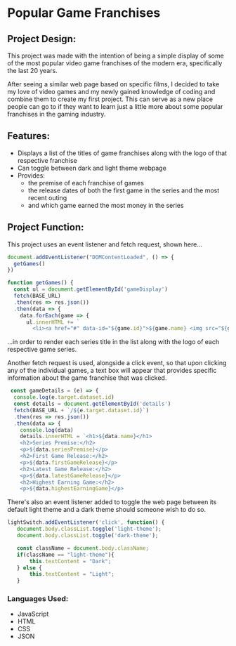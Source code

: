 # Popular Game Franchises

## Project Design:
This project was made with the intention of being a simple display of some of the most popular video game franchises of the modern era, specifically the last 20 years. 

After seeing a similar web page based on specific films, I decided to take my love of video games and my newly gained knowledge of coding and combine them to create my first project. This can serve as a new place people can go to if they want to learn just a little more about some popular franchises in the gaming industry.

## Features:
* Displays a list of the titles of game franchises along with the logo of that respective franchise
* Can toggle between dark and light theme webpage
* Provides:
    * the premise of each franchise of games 
    * the release dates of both the first game in the series and the most recent outing
    * and which game earned the most money in the series

## Project Function:
This project uses an event listener and fetch request, shown here...
```JavaScript 
document.addEventListener("DOMContentLoaded", () => {
  getGames()
})

function getGames() {
  const ul = document.getElementById('gameDisplay')
  fetch(BASE_URL)
  .then(res => res.json())
  .then(data => {
    data.forEach(game => {
      ul.innerHTML += `
        <li><a href="#" data-id="${game.id}">${game.name} <img src="${game.image}"</a></li>
```
 ...in order to render each series title in the list along with the logo of each respective game series. 

 Another fetch request is used, alongside a click event, so that upon clicking any of the individual games, a text box will appear that provides specific information about the game franchise that was clicked.
```JavaScript
 const gameDetails = (e) => {
  console.log(e.target.dataset.id)
  const details = document.getElementById('details')
  fetch(BASE_URL + `/${e.target.dataset.id}`)
  .then(res => res.json())
  .then(data => {
    console.log(data)
    details.innerHTML = `<h1>${data.name}</h1>
    <h2>Series Premise:</h2>
    <p>${data.seriesPremise}</p>
    <h2>First Game Release:</h2>
    <p>${data.firstGameRelease}</p>
    <h2>Latest Game Release:</h2>
    <p>${data.latestGameRelease}</p>
    <h2>Highest Earning Game:</h2>
    <p>${data.highestEarningGame}</p>
```
 
 There's also an event listener added to toggle the web page between its default light theme and a dark theme should someone wish to do so.
 ```JavaScript
 lightSwitch.addEventListener('click', function() {
    document.body.classList.toggle('light-theme');
    document.body.classList.toggle('dark-theme');

    const className = document.body.className;
    if(className == "light-theme"){
        this.textContent = "Dark";
    } else {
        this.textContent = "Light";
    }
```

### Languages Used:
* JavaScript
* HTML
* CSS
* JSON